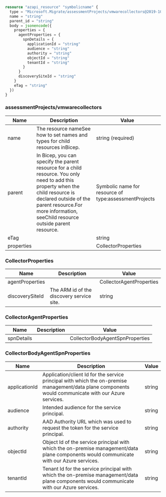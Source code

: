 ```terraform
resource "azapi_resource" "symbolicname" {
  type = "Microsoft.Migrate/assessmentProjects/vmwarecollectors@2019-10-01"
  name = "string"
  parent_id = "string"
  body = jsonencode({
    properties = {
      agentProperties = {
        spnDetails = {
          applicationId = "string"
          audience = "string"
          authority = "string"
          objectId = "string"
          tenantId = "string"
        }
      }
      discoverySiteId = "string"
    }
    eTag = "string"
  })
}

```

### assessmentProjects/vmwarecollectors

| Name | Description | Value |
|-|-|-|
| name | The resource nameSee how to set names and types for child resources inBicep. | string (required) |
| parent | In Bicep, you can specify the parent resource for a child resource. You only need to add this property when the child resource is declared outside of the parent resource.For more information, seeChild resource outside parent resource. | Symbolic name for resource of type:assessmentProjects |
| eTag |  | string |
| properties |  | CollectorProperties |


### CollectorProperties

| Name | Description | Value |
|-|-|-|
| agentProperties |  | CollectorAgentProperties |
| discoverySiteId | The ARM id of the discovery service site. | string |


### CollectorAgentProperties

| Name | Description | Value |
|-|-|-|
| spnDetails |  | CollectorBodyAgentSpnProperties |


### CollectorBodyAgentSpnProperties

| Name | Description | Value |
|-|-|-|
| applicationId | Application/client Id for the service principal with which the on-premise management/data plane components would communicate with our Azure services. | string |
| audience | Intended audience for the service principal. | string |
| authority | AAD Authority URL which was used to request the token for the service principal. | string |
| objectId | Object Id of the service principal with which the on-premise management/data plane components would communicate with our Azure services. | string |
| tenantId | Tenant Id for the service principal with which the on-premise management/data plane components would communicate with our Azure services. | string |


